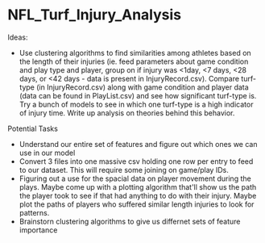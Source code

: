 # NFL_Turf_Injury_Analysis

Ideas:
  - Use clustering algorithms to find similarities among athletes based on the length of their injuries (ie. feed parameters about game condition and play type and player, group on if injury was <1day, <7 days, <28 days, or <42 days - data is present in InjuryRecord.csv). Compare turf-type (in InjuryRecord.csv) along with game condition and player data (data can be found in PlayList.csv) and see how significant turf-type is. Try a bunch of models to see in which one turf-type is a high indicator of injury time. Write up analysis on theories behind this behavior.


Potential Tasks
  - Understand our entire set of features and figure out which ones we can use in our model
  - Convert 3 files into one massive csv holding one row per entry to feed to our dataset. This will require some joining on game/play IDs.
  - Figuring out a use for the spacial data on player movement during the plays. Maybe come up with a plotting algorithm that'll show us the path the player took to see if that had anything to do with their injury. Maybe plot the paths of players who suffered similar length injuries to look for patterns.
  - Brainstorn clustering algorithms to give us differnet sets of feature importance
